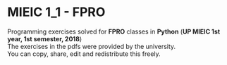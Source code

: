 # MIEIC 1_1 - FPRO

Programming exercises solved for **FPRO** classes in **Python** (**UP MIEIC 1st year, 1st semester, 2018**)  
The exercises in the pdfs were provided by the university.  
You can copy, share, edit and redistribute this freely.  

